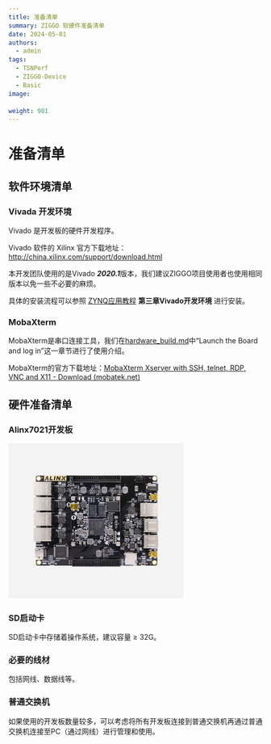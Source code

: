 ```yaml
---
title: 准备清单
summary: ZIGGO 软硬件准备清单
date: 2024-05-01
authors:
  - admin
tags:
  - TSNPerf
  - ZIGGO-Device
  - Basic
image:
  
weight: 981
---
```

# 准备清单
## 软件环境清单

### Vivada 开发环境

Vivado 是开发板的硬件开发程序。

Vivado 软件的 Xilinx 官方下载地址： http://china.xilinx.com/support/download.html  

本开发团队使用的是Vivado ***2020.1***版本，我们建议ZIGGO项目使用者也使用相同版本以免一些不必要的麻烦。

具体的安装流程可以参照 [ZYNQ应用教程](https://cloud.tsinghua.edu.cn/f/f9f1a4f92a344e8e9c2c/) **第三章Vivado开发环境** 进行安装。

### MobaXterm

MobaXterm是串口连接工具，我们在[hardware_build.md](./hardware_build.md)中“Launch the Board and log in”这一章节进行了使用介绍。

MobaXterm的官方下载地址：[MobaXterm Xserver with SSH, telnet, RDP, VNC and X11 - Download (mobatek.net)](https://mobaxterm.mobatek.net/download.html)

## 硬件准备清单

### Alinx7021开发板

<img src="./alinx7021.png" alt="Alinx" style="zoom:50%;" />

### SD启动卡

SD启动卡中存储着操作系统，建议容量 $\geq$ 32G。

### 必要的线材

包括网线、数据线等。

### 普通交换机

如果使用的开发板数量较多，可以考虑将所有开发板连接到普通交换机再通过普通交换机连接至PC（通过网线）进行管理和使用。